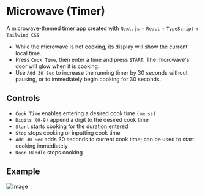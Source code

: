 # Microwave (Timer)
A microwave-themed timer app created with `Next.js` + `React` + `TypeScript` + `Tailwind CSS`.
- While the microwave is not cooking, its display will show the current local time.
- Press `Cook Time`, then enter a time and press `START`. The microwave's door will glow when it is cooking.
- Use `Add 30 Sec` to increase the running timer by 30 seconds without pausing, or to immediately begin cooking for 30 seconds.

## Controls
- `Cook Time` enables entering a desired cook time `(mm:ss)`
- `Digits (0-9)` append a digit to the desired cook time
- `Start` starts cooking for the duration entered
- `Stop` stops cooking or inputting cook time
- `Add 30 Sec` adds 30 seconds to current cook time; can be used to start cooking immediately
- `Door Handle` stops cooking

## Example
![image](https://github.com/user-attachments/assets/3b272c7c-82bb-4e74-a72b-de0239847d1f)

